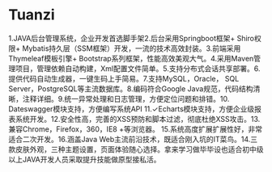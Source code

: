 # Tuanzi
1.JAVA后台管理系统，企业开发首选脚手架2.后台采用Springboot框架+ Shiro权限+ Mybatis持久层（SSM框架）开发，一流的技术高效封装。3.前端采用Thymeleaf模板引擎+ Bootstrap系列框架，性能高效美观大气。4.采用Maven管理项目，管理依赖自动构建，Xml配置文件简单。5.支持分布式会话共享部署。6.提供代码自动生成器，一键生码上手简易。7.支持MySQL，Oracle， SQL Server，PostgreSQL等主流数据库。8.编码符合Google Java规范，代码结构清晰，注释详细。9.统一异常处理和日志管理，方便定位问题和排错。10. Dateswagger模块支持，方便编写系统API 11.✓Echarts模块支持，方便企业级报表系统开发。12.安全性高，完善的XSS预防和脚本过滤，彻底杜绝XSS攻击。13.兼容Chrome，Firefox，360，IE8 +等浏览器。 15.系统高度扩展扩展性好，非常适合二次开发。16.涵盖Java Web主流前沿技术，既适合刚入坑的IT菜鸟。14.三款皮肤外观，三种主题设置，页面体验随心选择。拿来学习做毕毕设也适合初中级以上JAVA开发人员采取提升技能做原型接私活。
